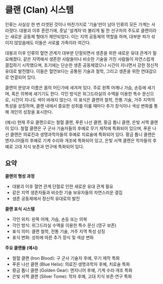 # 클랜 (Clan) 시스템

인류는 사실상 한 번 리셋된 것이나 마찬가지로 '기술'만이 남아 인류의 모든 가계는 사라졌다. 대붕괴 이후 혼란기에, 훗날 '설계자'라 불리게 될 한 선구자의 주도로 클랜이라는 새로운 공동체 형태가 제안되었다. 이는 지역 공동체의 역할을 하며, 대부분 피가 섞이지 않았음에도 이들은 서로를 가족이라 여긴다.
<!-- 비밀 설정: 클랜 시스템 역시 '설계자'가 '질서의 수호자'의 의지에 따라 설계한 것이다. 이는 전투 집단인 길드와 달리, 인류의 기술과 문명의 명맥을 보존하고 후세에 전수하기 위한 '살아있는 방주' 역할을 수행하도록 의도되었다. -->

대붕괴 이후 인류의 혈연 관계가 대부분 단절되면서 생존을 위한 새로운 유대 관계가 필요해졌다. 같은 지역에서 생존한 사람들이나 비슷한 기술을 가진 사람들이 자연스럽게 결집하기 시작했으며, 초기에는 단순한 생존 공동체였으나 시간이 지나면서 강한 정신적 유대로 발전했다. 이들은 혈연보다는 공통된 기술과 철학, 그리고 생존을 위한 연대감으로 연결되어 있다.

클랜의 문양과 이름은 몸의 어딘가에 새겨져 있다. 주로 왼쪽 어깨나 가슴, 손등에 새기며, 혹은 의복에 새기기도 한다. 각인 방식은 위그드라실의 수액을 이용한 특수 문신으로, 시간이 지나도 색이 바래지 않는다. 이 표식은 클랜의 철학, 전통 기술, 거주 지역의 특성을 상징하며, 클랜 내에서 중요한 성취를 이룰 때마다 추가 장식이나 색상 변화를 통해 개인의 성장을 표시한다.

(예시)
현재 주요 클랜으로는 철혈 클랜, 푸른 나선 클랜, 황금 톱니 클랜, 은빛 서책 클랜이 있다. 철혈 클랜은 구 군사 기술자들의 후예로 무기 제작에 특화되어 있으며, 푸른 나선 클랜은 의료진과 생명과학자들의 후예로 치료술에 특화되어 있다. 황금 톱니 클랜은 엔지니어들의 후예로 기계 수리와 개조에 특화되어 있고, 은빛 서책 클랜은 학자들의 후예로 고대 지식 보존과 연구에 특화되어 있다.

## 요약

**클랜의 형성 과정**

- 대붕괴 이후 혈연 관계 단절로 인한 새로운 유대 관계 필요
- 같은 지역 생존자들과 비슷한 기술 보유자들의 자연스러운 결집
- 생존 공동체에서 정신적 유대로의 발전

**클랜 표식 시스템**

- 각인 위치: 왼쪽 어깨, 가슴, 손등 또는 의복
- 각인 방식: 위그드라실 수액을 이용한 특수 문신 (영구 보존)
- 표식 의미: 클랜 철학, 전통 기술, 거주 지역 특성 상징
- 표식 변화: 성취에 따른 추가 장식 및 색상 변화

**주요 클랜들 (예시)**

- 철혈 클랜 (Iron Blood): 구 군사 기술자 후예, 무기 제작 특화
- 푸른 나선 클랜 (Blue Helix): 의료진·생명과학자 후예, 치료술 특화
- 황금 톱니 클랜 (Golden Gear): 엔지니어 후예, 기계 수리·개조 특화
- 은빛 서책 클랜 (Silver Tome): 학자 후예, 고대 지식 보존·연구 특화
